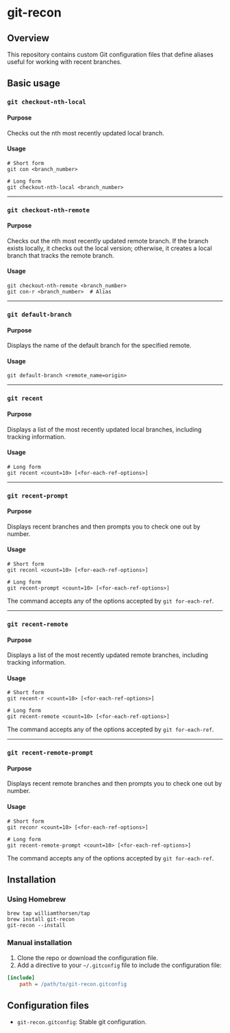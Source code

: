 # git-recon

## Overview

This repository contains custom Git configuration files that define aliases useful for working with recent branches.

## Basic usage

### `git checkout-nth-local`

#### Purpose

Checks out the nth most recently updated local branch.

#### Usage

```shell
# Short form
git con <branch_number>
    
# Long form
git checkout-nth-local <branch_number>
```

---

### `git checkout-nth-remote`

#### Purpose

Checks out the nth most recently updated remote branch.
If the branch exists locally, it checks out the local version;
otherwise, it creates a local branch that tracks the remote branch.

#### Usage

```shell
git checkout-nth-remote <branch_number>
git con-r <branch_number>  # Alias
```

---

### `git default-branch`

#### Purpose

Displays the name of the default branch for the specified remote.

#### Usage

```shell
git default-branch <remote_name=origin>
```

---

### `git recent`

#### Purpose

Displays a list of the most recently updated local branches, including tracking information.

#### Usage

```shell
# Long form
git recent <count=10> [<for-each-ref-options>]
```

---

### `git recent-prompt`

#### Purpose

Displays recent branches and then prompts you to check one out by number.

#### Usage

```shell
# Short form
git reconl <count=10> [<for-each-ref-options>] 

# Long form  
git recent-prompt <count=10> [<for-each-ref-options>]
```

The command accepts any of the options accepted by `git for-each-ref`.

---

### `git recent-remote`

#### Purpose

Displays a list of the most recently updated remote branches, including tracking information.

#### Usage

```shell
# Short form
git recent-r <count=10> [<for-each-ref-options>]

# Long form
git recent-remote <count=10> [<for-each-ref-options>]
```

The command accepts any of the options accepted by `git for-each-ref`.

---

### `git recent-remote-prompt`

#### Purpose

Displays recent remote branches and then prompts you to check one out by number.

#### Usage

```shell
# Short form
git reconr <count=10> [<for-each-ref-options>] 

# Long form
git recent-remote-prompt <count=10> [<for-each-ref-options>]
```

The command accepts any of the options accepted by `git for-each-ref`.

## Installation

### Using Homebrew

```shell
brew tap williamthorsen/tap
brew install git-recon
git-recon --install
```

### Manual installation

1. Clone the repo or download the configuration file.
2. Add a directive to your `~/.gitconfig` file to include the configuration file:

```ini
[include]
    path = /path/to/git-recon.gitconfig
```

## Configuration files

- `git-recon.gitconfig`: Stable git configuration.
